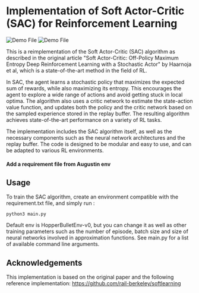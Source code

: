 # Implementation of Soft Actor-Critic (SAC) for Reinforcement Learning

![Demo File](https://github.com/thibautvalour/RL_Soft-Actor-Critic/blob/main/results/video/bipede.gif)
![Demo File](https://github.com/thibautvalour/RL_Soft-Actor-Critic/blob/main/results/video/presentation_hopper.gif)

This is a reimplementation of the Soft Actor-Critic (SAC) algorithm as described in the original article "Soft Actor-Critic: Off-Policy Maximum Entropy Deep Reinforcement Learning with a Stochastic Actor" by Haarnoja et al, which is a state-of-the-art method in the field of RL.

In SAC, the agent learns a stochastic policy that maximizes the expected sum of rewards, while also maximizing its entropy. This encourages the agent to explore a wide range of actions and avoid getting stuck in local optima. The algorithm also uses a critic network to estimate the state-action value function, and updates both the policy and the critic network based on the sampled experience stored in the replay buffer. The resulting algorithm achieves state-of-the-art performance on a variety of RL tasks.

The implementation includes the SAC algorithm itself, as well as the necessary components such as the neural network architectures and the replay buffer. The code is designed to be modular and easy to use, and can be adapted to various RL environments.

#### Add a requirement file from Augustin env

## Usage
To train the SAC algorithm, create an environment compatible with the requirement.txt file, and simply run :
```
python3 main.py
```
Default env is HopperBulletEnv-v0, but you can change it as well as other training parameters such as the number of episode, batch size and size of neural networks involved in approximation functions. See main.py for a list of available command line arguments.


## Acknowledgements
This implementation is based on the original paper and the following reference implementation: https://github.com/rail-berkeley/softlearning
